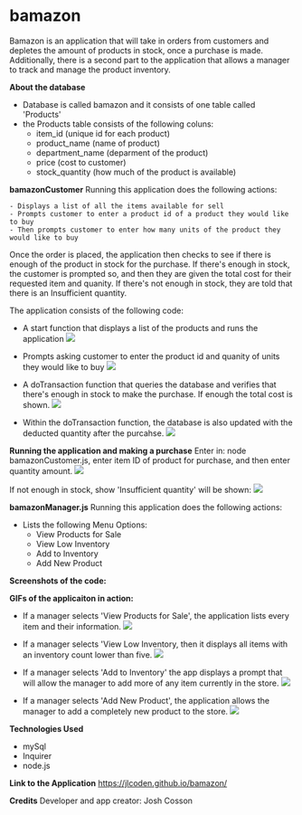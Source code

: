 # bamazon

Bamazon is an application that will take in orders from customers and depletes the amount of products in stock, once a purchase is made. Additionally, there is a second part to the application that allows a manager to track and manage the product inventory.

**About the database**

- Database is called bamazon and it consists of one table called 'Products'
- the Products table consists of the following coluns:
  - item_id (unique id for each product)
  - product_name (name of product)
  - department_name (deparment of the product)
  - price (cost to customer)
  - stock_quantity (how much of the product is available)

**bamazonCustomer**
Running this application does the following actions:

    - Displays a list of all the items available for sell
    - Prompts customer to enter a product id of a product they would like to buy
    - Then prompts customer to enter how many units of the product they would like to buy

Once the order is placed, the application then checks to see if there is enough of the product in stock for the purchase. If there's enough in stock, the customer is prompted so, and then they are given the total cost for their requested item and quanity. If there's not enough in stock, they are told that there is an Insufficient quantity.

The application consists of the following code:

- A start function that displays a list of the products and runs the application
  ![](bamazonCustomer_start.PNG)

- Prompts asking customer to enter the product id and quanity of units they would like to buy
  ![](bamazonCustomer_prompt.PNG)

- A doTransaction function that queries the database and verifies that there's enough in stock to make the purchase. If enough the total cost is shown.
  ![](bamazonCustomer_showTotalCost.PNG)

- Within the doTransaction function, the database is also updated with the deducted quantity after the purcahse.
  ![](bamazonCustomer_queryDatabase.PNG)

**Running the application and making a purchase**
Enter in: node bamazonCustomer.js, enter item ID of product for purchase, and then enter quantity amount.
![](bamazonCustomer.gif)

If not enough in stock, show 'Insufficient quantity' will be shown:
![](notEnoughinStock.gif)

**bamazonManager.js**
Running this application does the following actions:

- Lists the following Menu Options:
  - View Products for Sale
  - View Low Inventory
  - Add to Inventory
  - Add New Product

**Screenshots of the code:**

**GIFs of the applicaiton in action:**

- If a manager selects 'View Products for Sale', the application lists every item and their information.
  ![](viewProductsForSale.gif)

- If a manager selects 'View Low Inventory, then it displays all items with an inventory count lower than five.
  ![](viewLowInventory.gif)

- If a manager selects 'Add to Inventory' the app displays a prompt that will allow the manager to add more of any item currently in the store.
  ![](addToInventory.gif)

- If a manager selects 'Add New Product', the application allows the manager to add a completely new product to the store.
  ![](addNewProduct.gif)

**Technologies Used**

- mySql
- Inquirer
- node.js

**Link to the Application**
https://jlcoden.github.io/bamazon/

**Credits**
Developer and app creator: Josh Cosson
